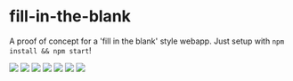 # fill-in-the-blank
A proof of concept for a 'fill in the blank' style webapp. Just setup with `npm install && npm start`!

![](https://imgur.com/ZFgM4bq)
![](https://imgur.com/a2O4ne0)
![](https://imgur.com/egCaYIk)
![](https://imgur.com/5ihE9ca)
![](https://imgur.com/mqq3DjA)
![](https://imgur.com/GkSBfFJ)
![](https://imgur.com/Q7kc3y7)


